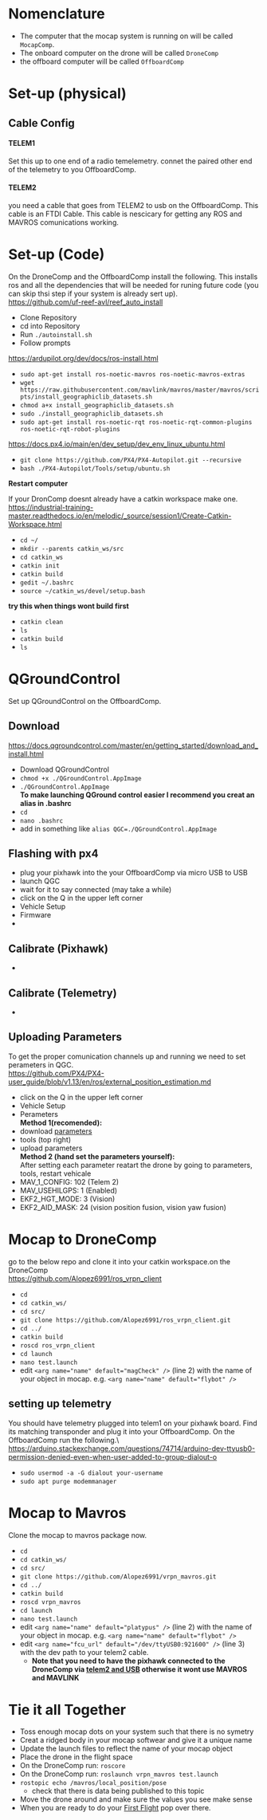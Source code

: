# Nomenclature 
- The computer that the mocap system is running on will be called `MocapComp`.
- The onboard computer on the drone will be called `DroneComp`
- the offboard computer will be called `OffboardComp`

# Set-up (physical)
## Cable Config
#### TELEM1
Set this up to one end of a radio temelemetry. connet the paired other end of the telemetry to you OffboardComp. 
#### TELEM2
you need a cable that goes from TELEM2 to usb on the OffboardComp. This cable is an FTDI Cable. This cable is nescicary for getting any ROS and MAVROS comunications working.

# Set-up (Code)
On the DroneComp and the OffboardComp install the following. This installs ros and all the dependencies that will be needed for runing future code (you can skip thsi step if your system is already sert up).\
https://github.com/uf-reef-avl/reef_auto_install
- Clone Repository
- cd into Repository
- Run ``./autoinstall.sh``
- Follow prompts
	
https://ardupilot.org/dev/docs/ros-install.html
- ``sudo apt-get install ros-noetic-mavros ros-noetic-mavros-extras``
- ``wget https://raw.githubusercontent.com/mavlink/mavros/master/mavros/scripts/install_geographiclib_datasets.sh``
- ``chmod a+x install_geographiclib_datasets.sh``
- ``sudo ./install_geographiclib_datasets.sh``
- ``sudo apt-get install ros-noetic-rqt ros-noetic-rqt-common-plugins ros-noetic-rqt-robot-plugins``

https://docs.px4.io/main/en/dev_setup/dev_env_linux_ubuntu.html
- ``git clone https://github.com/PX4/PX4-Autopilot.git --recursive``
- ``bash ./PX4-Autopilot/Tools/setup/ubuntu.sh``
	
**Restart computer**

If your DronComp doesnt already have a catkin workspace make one.\
https://industrial-training-master.readthedocs.io/en/melodic/_source/session1/Create-Catkin-Workspace.html
- ``cd ~/``
- ``mkdir --parents catkin_ws/src``
- ``cd catkin_ws``
- ``catkin init``
- ``catkin build``
- ``gedit ~/.bashrc``
- ``source ~/catkin_ws/devel/setup.bash``
	
**try this when things wont build first**
* ``catkin clean``
* ``ls``
* ``catkin build``
* ``ls``

# QGroundControl
Set up QGroundControl on the OffboardComp.

## Download
 https://docs.qgroundcontrol.com/master/en/getting_started/download_and_install.html
 - Download QGroundControl
 - ``chmod +x ./QGroundControl.AppImage``
 - ``./QGroundControl.AppImage``\
**To make launching QGround control easier I recommend you creat an alias in .bashrc**
- ``cd``
- ``nano .bashrc``
- add in something like ``alias QGC=./QGroundControl.AppImage``

## Flashing with px4
- plug your pixhawk into the your OffboardComp via micro USB to USB
- launch QGC
- wait for it to say connected (may take a while)
- click on the Q in the upper left corner
- Vehicle Setup
- Firmware
- 

## Calibrate (Pixhawk)
- 

## Calibrate (Telemetry)
- 

## Uploading Parameters
To get the proper comunication channels up and running we need to set perameters in QGC.\
https://github.com/PX4/PX4-user_guide/blob/v1.13/en/ros/external_position_estimation.md
- click on the Q in the upper left corner
- Vehicle Setup
- Perameters\
**Method 1(recomended):**
- download [parameters](https://github.com/Alopez6991/2023_Drone_AVL_UNR/blob/main/params/REEF_PARAMS_06_23.params)
- tools (top right)
- upload parameters\
**Method 2 (hand set the parameters yourself):**\
After setting each parameter reatart the drone by going to parameters, tools, restart vehicale
- MAV_1_CONFIG: 102 (Telem 2)
- MAV_USEHILGPS: 1 (Enabled)
- EKF2_HGT_MODE: 3 (Vision)
- EKF2_AID_MASK: 24 (vision position fusion, vision yaw fusion)



# Mocap to DroneComp
go to the below repo and clone it into your catkin workspace.on the DroneComp\
https://github.com/Alopez6991/ros_vrpn_client
- ``cd``
- ``cd catkin_ws/``
- ``cd src/``
- ``git clone https://github.com/Alopez6991/ros_vrpn_client.git``
- ``cd ../``
- ``catkin build``
- ``roscd ros_vrpn_client``
- ``cd launch``
- ``nano test.launch``
- edit ``<arg name="name" default="magCheck" />`` (line 2) with the name of your object in mocap. e.g. ``<arg name="name" default="flybot" />``

## setting up telemetry
You should have telemetry plugged into telem1 on your pixhawk board. Find its matching transponder and plug it into your OffboardComp. On the OffboardComp run the following.\ 
https://arduino.stackexchange.com/questions/74714/arduino-dev-ttyusb0-permission-denied-even-when-user-added-to-group-dialout-o
- ``sudo usermod -a -G dialout your-username``
- ``sudo apt purge modemmanager``
# Mocap to Mavros
Clone the mocap to mavros package now. 
- ``cd``
- ``cd catkin_ws/``
- ``cd src/``
- ``git clone https://github.com/Alopez6991/vrpn_mavros.git``
- ``cd ../``
- ``catkin build``
- ``roscd vrpn_mavros``
- ``cd launch``
- ``nano test.launch``
- edit ``<arg name="name" default="platypus" />`` (line 2) with the name of your object in mocap. e.g. ``<arg name="name" default="flybot" />``
- edit ``<arg name="fcu_url" default="/dev/ttyUSB0:921600" />`` (line 3) with the dev path to your telem2 cable.
	- **Note that you need to have the pixhawk connected to the DroneComp via [telem2 and USB](#cable-config) otherwise it wont use MAVROS and MAVLINK**

# Tie it all Together
- Toss enough mocap dots on your system such that there is no symetry
- Creat a ridged body in your mocap softwear and give it a unique name
- Update the launch files to reflect the name of your mocap object
- Place the drone in the flight space
- On the DroneComp run: ``roscore``
- On the DroneComp run: ``roslaunch vrpn_mavros test.launch``
- ``rostopic echo /mavros/local_position/pose``
	- check that there is data being published to this topic
- Move the drone around and make sure the values you see make sense
- When you are ready to do your [First Flight](https://github.com/Alopez6991/2023_Drone_AVL_UNR/blob/main/First_Flight_Instructions.md) pop over there.


